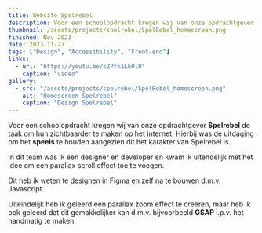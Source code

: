 ```yaml
---
title: Website Spelrebel 
description: Voor een schoolopdracht kregen wij van onze opdrachtgever "Spelrebel" de taak om hun zichtbaarder te maken op het internet.
thumbnail: /assets/projects/spelrebel/SpelRebel_homescreen.png
finished: Nov 2023
date: 2023-11-27
tags: ["Design", "Accessibility", "Front-end"]
links:
  - url: "https://youtu.be/sZPfk1LbOl0"
    caption: "video"
gallery:
  - src: "/assets/projects/spelrebel/SpelRebel_homescreen.png"
    alt: "Homescreen Spelrebel"
    caption: "Design Spelrebel"
---
```


Voor een schoolopdracht kregen wij van onze opdrachtgever <strong>Spelrebel</strong> de taak om hun zichtbaarder te maken op het internet. Hierbij was de uitdaging om het <strong>speels</strong> te houden aangezien dit het karakter van Spelrebel is.

In dit team was ik een designer en developer en kwam ik uitendelijk met het idee om een parallax scroll effect toe te voegen.

Dit heb ik weten te designen in Figma en zelf na te bouwen d.m.v. Javascript.

Uiteindelijk heb ik geleerd een parallax zoom effect te creëren, maar heb ik ook geleerd dat dit gemakkelijker kan d.m.v. bijvoorbeeld <strong>GSAP</strong> i.p.v. het handmatig te maken.